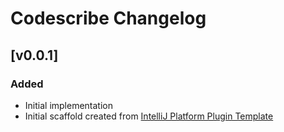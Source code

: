 <!-- Keep a Changelog guide -> https://keepachangelog.com -->

# Codescribe Changelog

## [v0.0.1]

### Added
- Initial implementation
- Initial scaffold created from [IntelliJ Platform Plugin Template](https://github.com/JetBrains/intellij-platform-plugin-template)